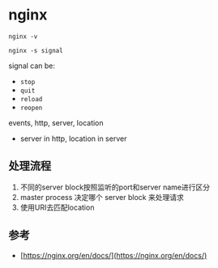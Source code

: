 # nginx

`nginx -v`

`nginx -s signal`

signal can be:

- `stop`
- `quit`
- `reload`
- `reopen`

events, http, server, location

- server in http, location in server

## 处理流程

1. 不同的server block按照监听的port和server name进行区分
2. master process 决定哪个 server block 来处理请求
3. 使用URI去匹配location

## 参考

- [https://nginx.org/en/docs/](https://nginx.org/en/docs/)

